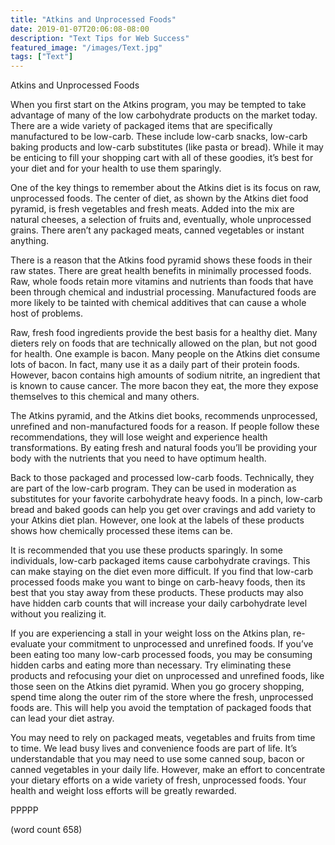```yaml
---
title: "Atkins and Unprocessed Foods"
date: 2019-01-07T20:06:08-08:00
description: "Text Tips for Web Success"
featured_image: "/images/Text.jpg"
tags: ["Text"]
---
```


Atkins and Unprocessed Foods

When you first start on the Atkins program, you may be tempted to take advantage of many of the low carbohydrate products on the market today. There are a wide variety of packaged items that are specifically manufactured to be low-carb. These include low-carb snacks, low-carb baking products and low-carb substitutes (like pasta or bread). While it may be enticing to fill your shopping cart with all of these goodies, it’s best for your diet and for your health to use them sparingly.

One of the key things to remember about the Atkins diet is its focus on raw, unprocessed foods. The center of diet, as shown by the Atkins diet food pyramid, is fresh vegetables and fresh meats. Added into the mix are natural cheeses, a selection of fruits and, eventually, whole unprocessed grains. There aren’t any packaged meats, canned vegetables or instant anything.

There is a reason that the Atkins food pyramid shows these foods in their raw states. There are great health benefits in minimally processed foods. Raw, whole foods retain more vitamins and nutrients than foods that have been through chemical and industrial processing. Manufactured foods are more likely to be tainted with chemical additives that can cause a whole host of problems.

Raw, fresh food ingredients provide the best basis for a healthy diet. Many dieters rely on foods that are technically allowed on the plan, but not good for health. One example is bacon. Many people on the Atkins diet consume lots of bacon. In fact, many use it as a daily part of their protein foods. However, bacon contains high amounts of sodium nitrite, an ingredient that is known to cause cancer. The more bacon they eat, the more they expose themselves to this chemical and many others.

The Atkins pyramid, and the Atkins diet books, recommends unprocessed, unrefined and non-manufactured foods for a reason. If people follow these recommendations, they will lose weight and experience health transformations. By eating fresh and natural foods you’ll be providing your body with the nutrients that you need to have optimum health. 

Back to those packaged and processed low-carb foods. Technically, they are part of the low-carb program. They can be used in moderation as substitutes for your favorite carbohydrate heavy foods. In a pinch, low-carb bread and baked goods can help you get over cravings and add variety to your Atkins diet plan. However, one look at the labels of these products shows how chemically processed these items can be. 

It is recommended that you use these products sparingly. In some individuals, low-carb packaged items cause carbohydrate cravings. This can make staying on the diet even more difficult. If you find that low-carb processed foods make you want to binge on carb-heavy foods, then its best that you stay away from these products. These products may also have hidden carb counts that will increase your daily carbohydrate level without you realizing it.

If you are experiencing a stall in your weight loss on the Atkins plan, re-evaluate your commitment to unprocessed and unrefined foods. If you’ve been eating too many low-carb processed foods, you may be consuming hidden carbs and eating more than necessary. Try eliminating these products and refocusing your diet on unprocessed and unrefined foods, like those seen on the Atkins diet pyramid. When you go grocery shopping, spend time along the outer rim of the store where the fresh, unprocessed foods are. This will help you avoid the temptation of packaged foods that can lead your diet astray.

You may need to rely on packaged meats, vegetables and fruits from time to time. We lead busy lives and convenience foods are part of life. It’s understandable that you may need to use some canned soup, bacon or canned vegetables in your daily life. However, make an effort to concentrate your dietary efforts on a wide variety of fresh, unprocessed foods. Your health and weight loss efforts will be greatly rewarded.

PPPPP

(word count 658)
